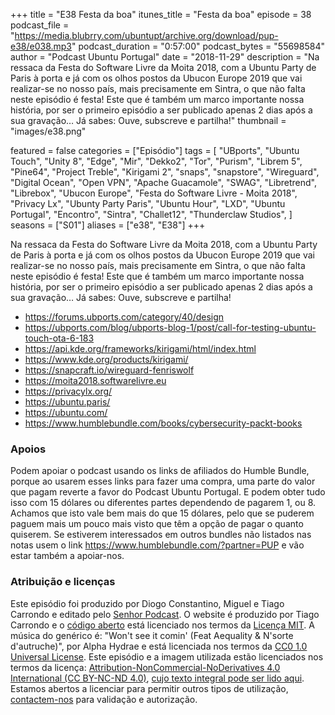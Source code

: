 +++
title = "E38 Festa da boa"
itunes_title = "Festa da boa"
episode = 38
podcast_file = "https://media.blubrry.com/ubuntupt/archive.org/download/pup-e38/e038.mp3"
podcast_duration = "0:57:00"
podcast_bytes = "55698584"
author = "Podcast Ubuntu Portugal"
date = "2018-11-29"
description = "Na ressaca da Festa do Software Livre da Moita 2018, com a Ubuntu Party de Paris à porta e já com os olhos postos da Ubucon Europe 2019 que vai realizar-se no nosso país, mais precisamente em Sintra, o que não falta neste episódio é festa! Este que é também um marco importante nossa história, por ser o primeiro episódio a ser publicado apenas 2 dias após a sua gravação… Já sabes: Ouve, subscreve e partilha!"
thumbnail = "images/e38.png"

featured = false
categories = ["Episódio"]
tags = [
  "UBports",
  "Ubuntu Touch",
  "Unity 8",
  "Edge",
  "Mir",
  "Dekko2",
  "Tor",
  "Purism",
  "Librem 5",
  "Pine64",
  "Project Treble",
  "Kirigami 2",
  "snaps",
  "snapstore",
  "Wireguard",
  "Digital Ocean",
  "Open VPN",
  "Apache Guacamole",
  "SWAG",
  "Libretrend",
  "Librebox",
  "Ubucon Europe",
  "Festa do Software Livre - Moita 2018",
  "Privacy Lx",
  "Ubunty Party Paris",
  "Ubuntu Hour",
  "LXD",
  "Ubuntu Portugal",
  "Encontro",
  "Sintra",
  "Challet12",
  "Thunderclaw Studios",
]
seasons = ["S01"]
aliases = ["e38", "E38"]
+++

Na ressaca da Festa do Software Livre da Moita 2018, com a Ubuntu Party de Paris à porta e já com os olhos postos da Ubucon Europe 2019 que vai realizar-se no nosso país, mais precisamente em Sintra, o que não falta neste episódio é festa! Este que é também um marco importante nossa história, por ser o primeiro episódio a ser publicado apenas 2 dias após a sua gravação… Já sabes: Ouve, subscreve e partilha!

* https://forums.ubports.com/category/40/design
* https://ubports.com/blog/ubports-blog-1/post/call-for-testing-ubuntu-touch-ota-6-183
* https://api.kde.org/frameworks/kirigami/html/index.html
* https://www.kde.org/products/kirigami/
* https://snapcraft.io/wireguard-fenriswolf
* https://moita2018.softwarelivre.eu
* https://privacylx.org/
* https://ubuntu.paris/
* https://ubuntu.com/
* https://www.humblebundle.com/books/cybersecurity-packt-books


### Apoios
Podem apoiar o podcast usando os links de afiliados do Humble Bundle, porque ao usarem esses links para fazer uma compra, uma parte do valor que pagam reverte a favor do Podcast Ubuntu Portugal.
E podem obter tudo isso com 15 dólares ou diferentes partes dependendo de pagarem 1, ou 8.
Achamos que isto vale bem mais do que 15 dólares, pelo que se puderem paguem mais um pouco mais visto que têm a opção de pagar o quanto quiserem.
Se estiverem interessados em outros bundles não listados nas notas usem o link https://www.humblebundle.com/?partner=PUP e vão estar também a apoiar-nos.

### Atribuição e licenças
Este episódio foi produzido por Diogo Constantino, Miguel e Tiago Carrondo e editado pelo [Senhor Podcast](https://senhorpodcast.pt/).
O website é produzido por Tiago Carrondo e o [código aberto](https://gitlab.com/podcastubuntuportugal/website) está licenciado nos termos da [Licença MIT](https://gitlab.com/podcastubuntuportugal/website/main/LICENSE).
A música do genérico é: "Won't see it comin' (Feat Aequality & N'sorte d'autruche)", por Alpha Hydrae e está licenciada nos termos da [CC0 1.0 Universal License](https://creativecommons.org/publicdomain/zero/1.0/).
Este episódio e a imagem utilizada estão licenciados nos termos da licença: [Attribution-NonCommercial-NoDerivatives 4.0 International (CC BY-NC-ND 4.0)](https://creativecommons.org/licenses/by-nc-nd/4.0/), [cujo texto integral pode ser lido aqui](https://creativecommons.org/licenses/by-nc-nd/4.0/legalcode). Estamos abertos a licenciar para permitir outros tipos de utilização, [contactem-nos](https://podcastubuntuportugal.org/contactos) para validação e autorização.

